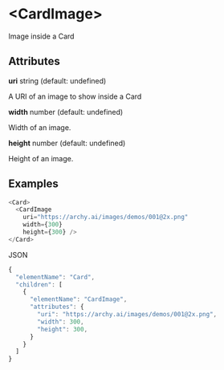 # &lt;CardImage&gt;

Image inside a Card

## Attributes

**uri** string \(default: undefined\)

A URI of an image to show inside a Card

**width** number \(default: undefined\)

Width of an image.

**height** number \(default: undefined\)

Height of an image.

## Examples

```js
<Card>
  <CardImage
    uri="https://archy.ai/images/demos/001@2x.png"
    width={300}
    height={300} />
</Card>
```

JSON
```js
{
  "elementName": "Card",
  "children": [
    {
      "elementName": "CardImage",
      "attributes": {
        "uri": "https://archy.ai/images/demos/001@2x.png",
        "width": 300,
        "height": 300,
      }
    }
  ]
}
```
